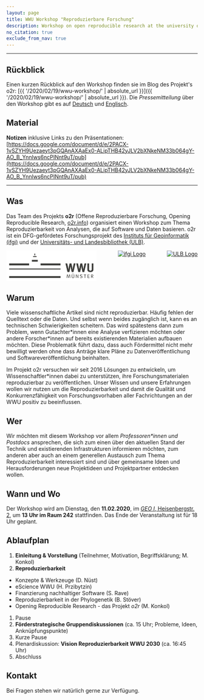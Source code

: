 ```yaml
---
layout: page
title: WWU Workshop "Reproduzierbare Forschung"
description: Workshop on open reproducible research at the university of Muenster
no_citation: true
exclude_from_nav: true
---
```


------

## Rückblick

Einen kurzen Rückblick auf den Workshop finden sie im Blog des Projekt's o2r: [{{ '/2020/02/19/wwu-workshop/' | absolute_url }}]({{ '/2020/02/19/wwu-workshop/' | absolute_url }}).
Die _Pressemitteilung_ über den Workshop gibt es auf [Deutsch](https://www.uni-muenster.de/news/view.php?cmdid=10846&lang=de) und [Englisch](https://www.uni-muenster.de/news/view.php?cmdid=10847&lang=en).

## Material

**Notizen** inklusive Links zu den Präsentationen: [https://docs.google.com/document/d/e/2PACX-1vSZYH9Uezaeyt3pGQAnAXAaEx0-ALipTHB42yJLV2bXNkeNM33b064gY-AO_B_YnnIws6ncPINnt9uT/pub](https://docs.google.com/document/d/e/2PACX-1vSZYH9Uezaeyt3pGQAnAXAaEx0-ALipTHB42yJLV2bXNkeNM33b064gY-AO_B_YnnIws6ncPINnt9uT/pub)

------

## Was

Das Team des Projekts **o2r** (Offene Reproduzierbare Forschung, Opening Reproducible Research, [o2r.info](https://o2r.info)) organisiert einen Workshop zum Thema Reproduzierbarkeit von Analysen, die auf Software und Daten basieren.
o2r ist ein DFG-gefördetes Forschungsprojekt des [Instituts für Geoinformatik (ifgi)](https://www.uni-muenster.de/Geoinformatics/) und der [Universitäts- und Landesbibliothek (ULB)](https://www.ulb.uni-muenster.de/).

<div style="display: flex; justify-content:space-between;">
  <a href="https://www.uni-muenster.de/" title="WWU website"><img src="/public/images/wwulogo.svg" height="80" alt="WWU Logo" /></a>
  <a href="https://www.uni-muenster.de/Geoinformatics/" title="ifgi website"><img src="/public/images/ifgilogo.svg" height="80" alt="ifgi Logo" /></a>
  <a href="https://www.ulb.uni-muenster.de/" title="ULB website"><img src="/public/images/ulblogo.svg" height="80" alt="ULB Logo" /></a>
</div>

## Warum

Viele wissenschaftliche Artikel sind nicht reproduzierbar.
Häufig fehlen der Quelltext oder die Daten.
Und selbst wenn beides zugänglich ist, kann es an technischen Schwierigkeiten scheitern.
Das wird spätestens dann zum Problem, wenn Gutachter\*innen eine Analyse verfizieren möchten oder andere Forscher\*innen auf bereits existierenden Materialien aufbauen möchten.
Diese Problematik führt dazu, dass auch Fördermittel nicht mehr bewilligt werden ohne dass Anträge klare Pläne zu Datenveröffentlichung und Softwareveröffentlichung beinhalten.

Im Projekt o2r versuchen wir seit 2016 Lösungen zu entwickeln, um Wissenschaftler\*innen dabei zu unterstützen, ihre Forschungsmaterialen reproduzierbar zu veröffentlichen.
Unser Wissen und unsere Erfahrungen wollen wir nutzen um die Reproduzierbarkeit und damit die Qualität und Konkurrenzfähigkeit von Forschungsvorhaben aller Fachrichtungen an der WWU positiv zu beeinflussen.

## Wer

Wir möchten mit diesem Workshop vor allem _Professoren\*innen und Postdocs_ ansprechen, die sich zum einen über den aktuellen Stand der Technik und existierenden Infrastrukturen informieren möchten, zum anderen aber auch an einem generellen Austausch zum Thema Reproduzierbarkeit interessiert sind und über gemeinsame Ideen und Herausforderungen neue Projektideen und Projektpartner entdecken wollen.

## Wann und Wo

Der Workshop wird am Dienstag, den **11.02.2020**, im [_GEO I_, Heisenbergstr. 2](https://www.openstreetmap.org/way/114602267), um **13 Uhr im Raum 242** stattfinden.
Das Ende der Veranstaltung ist für 18 Uhr geplant.

## Ablaufplan

1. **Einleitung & Vorstellung**
  (Teilnehmer, Motivation, Begriffsklärung; M. Konkol)
1. **Reproduzierbarkeit**
  - Konzepte & Werkzeuge (D. Nüst)
  - eScience WWU (H. Przibytzin)
  - Finanzierung nachhaltiger Software (S. Rave)
  - Reproduzierbarkeit in der Phylogenetik (B. Stöver)
  - Opening Reproducible Research - das Projekt _o2r_ (M. Konkol)
1. Pause
1. **Förderstrategische Gruppendiskussionen** (ca. 15 Uhr; Probleme, Ideen, Anknüpfungspunkte)
1. Kurze Pause
1. Plenardiskussion: **Vision Reproduzierbarkeit WWU 2030** (ca. 16:45 Uhr)
1. Abschluss

## Kontakt

Bei Fragen stehen wir natürlich gerne zur Verfügung.
